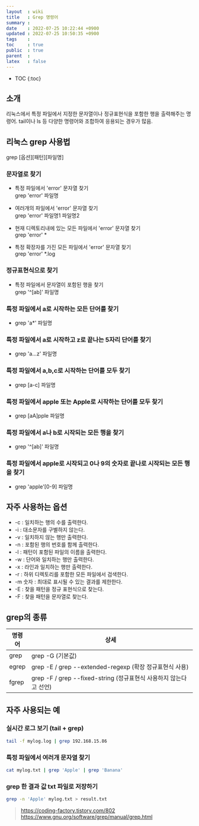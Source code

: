 ```yaml
---
layout  : wiki
title   : Grep 명령어
summary : 
date    : 2022-07-25 10:22:44 +0900
updated : 2022-07-25 10:50:35 +0900
tags    : 
toc     : true
public  : true
parent  : 
latex   : false
---
```

* TOC
{:toc}

## 	소개
리눅스에서 특정 파일에서 지정한 문자열이나 정규표현식을 포함한 행을 출력해주는 명령어.
tail이나 ls 등 다양한 명령어와 조합하여 응용되는 경우가 많음.
 
## 리눅스 grep 사용법 
grep [옵션][패턴][파일명]
 
### 문자열로 찾기
- 특정 파일에서 'error' 문자열 찾기\
grep 'error' 파일명

- 여러개의 파일에서 'error' 문자열 찾기\
grep 'error' 파일명1 파일명2

- 현재 디렉토리내에 있는 모든 파일에서 'error' 문자열 찾기 \
grep 'error' *

- 특정 확장자를 가진 모든 파일에서 'error' 문자열 찾기 \
grep 'error' *.log

### 정규표현식으로 찾기
- 특정 파일에서 문자열이 포함된 행을 찾기 \
grep '^[ab]' 파일명 

### 특정 파일에서 a로 시작하는 모든 단어를 찾기
- grep 'a*' 파일명 

### 특정 파일에서 a로 시작하고 z로 끝나는 5자리 단어를 찾기
- grep 'a...z' 파일명 

### 특정 파일에서 a,b,c로 시작하는 단어를 모두 찾기
- grep [a-c] 파일명

### 특정 파일에서 apple 또는 Apple로 시작하는 단어를 모두 찾기
- grep [aA]pple 파일명 

### 특정 파일에서 a나 b로 시작되는 모든 행을 찾기
- grep '^[ab]' 파일명 

### 특정 파일에서 apple로 시작되고 0나 9의 숫자로 끝나로 시작되는 모든 행을 찾기
- grep 'apple'[0-9] 파일명

 
## 자주 사용하는 옵션
- -c : 일치하는 행의 수를 출력한다.
- -i : 대소문자를 구별하지 않는다.
- -v : 일치하지 않는 행만 출력한다.
- -n : 포함된 행의 번호를 함께 출력한다.
- -l : 패턴이 포함된 파일의 이름을 출력한다.
- -w : 단어와 일치하는 행만 출력한다.
- -x : 라인과 일치하는 행만 출력한다.
- -r : 하위 디렉토리를 포함한 모든 파일에서 검색한다.
- -m 숫자 : 최대로 표시될 수 있는 결과를 제한한다.
- -E : 찾을 패턴을 정규 표현식으로 찾는다.
- -F : 찾을 패턴을 문자열로 찾는다.
 

## grep의 종류

| 명령어 | 상세                                                              |
|--------|-------------------------------------------------------------------|
| grep   | grep -G (기본값)                                                  |
| egrep  | grep -E / grep --extended-regexp (확장 정규표현식 사용)           |
| fgrep  | grep -F / grep --fixed-string (정규표현식 사용하지 않는다고 선언) |


## 자주 사용되는 예

### 실시간 로그 보기 (tail + grep)
```sh
tail -f mylog.log | grep 192.168.15.86
```
 
### 특정 파일에서 여러개 문자열 찾기
```sh
cat mylog.txt | grep 'Apple' | grep 'Banana'
```

### grep 한 결과 값 txt 파일로 저장하기
```sh
grep -n 'Apple' mylog.txt > result.txt
```

> https://coding-factory.tistory.com/802
> https://www.gnu.org/software/grep/manual/grep.html
